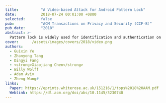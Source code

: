 ```yaml
---
title:          "A Video-based Attack for Android Pattern Lock"
date:           2018-07-24 00:01:00 +0800
selected:       false
pub:            "ACM Transactions on Privacy and Security (CCF-B)"
pub_date:       "2018"
abstract: >-
  Pattern lock is widely used for identification and authentication on Android devices. This article presents a novel video-based side channel attack that can reconstruct Android locking patterns from video footage filmed using a smartphone. As a departure from previous attacks on pattern lock, this new attack does not require the camera to capture any content displayed on the screen. Instead, it employs a computer vision algorithm to track the fingertip movement trajectory to infer the pattern. Using the geometry information extracted from the tracked fingertip motions, the method can accurately infer a small number of (often one) candidate patterns to be tested by an attacker. We conduct extensive experiments to evaluate our approach using 120 unique patterns collected from 215 independent users. Experimental results show that the proposed attack can reconstruct over 95% of the patterns in five attempts. We discovered that, in contrast to most people’s belief, complex patterns do not offer stronger protection under our attacking scenarios. This is demonstrated by the fact that we are able to break all but one complex patterns (with a 97.5% success rate) as opposed to 60% of the simple patterns in the first attempt. 
cover:      /assets/images/covers/2018/video.png
authors:
  - Guixin Ye
  - Zhanyong Tang
  - Dingyi Fang
  - <strong>Xiaojiang Chen</strong>
  - Willy Wolff
  - Adam Aviv
  - Zheng Wang#
links:
  Paper: https://eprints.whiterose.ac.uk/151216/1/tops%2018%20AAM.pdf
  Weblink: https://dl.acm.org/doi/abs/10.1145/3230740
---
```

